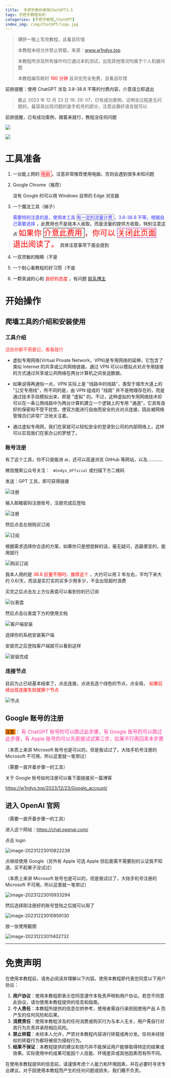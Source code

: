 ```yaml
---
title:  手把手教你使用ChatGPT3.5
tags: 手把手教程系列
categories: [手把手教程,ChatGPT]
index_img: /img/ChatGPT/logo.jpg
---
```


> 爆肝一晚上写完教程，且看且珍惜
>
> 本教程未经允许禁止转载，来源：www.w1ndys.top
>
> 本教程所涉及所有操作均已通过本机测试，出现其他情况均属于个人机器问题
>
> 本教程编写耗时 <font color='red'> 160 分钟 </font> 且浏览完全免费，且看且珍惜

前排提醒：使用 ChatGPT 涉及 3.8-38.8 不等的付费内容，介意请立即退出

> 截止 2023 年 12 月 23 日 16: 29: 07，已有成功案例，证明全过程是无问题的，最容易出现问题的是手机号的部分，注意设置好语言就可以

前排提醒，已有成功案例，跟着来就行，教程没任何问题

![](/img/ChatGPT/PixPin_2023-12-24_15-58-46.png)

![](/img/ChatGPT/PixPin_2023-12-24_15-59-24.png)

# 工具准备

1. 一台能上网的 <span style="color:#FF0000; border:1px solid #FF3333;"> 电脑 </span>，注意非常推荐使用电脑，否则会遇到很多未知问题

2. Google Chrome（推荐）

   没有 Google 的可以用 Windows 自带的 Edge 浏览器

3. 一个魔法工具（梯子）

   <font color="#3333FF"> 需要特别注意的是，使用本工具 <span style="border:1px solid #808080;"> 有一定的流量计费 </span>，3.8-38.8 不等，根据自己需要选择 </font>，此费用也不是我本人收取，而是流量的提供方收取，特别注意这点 <font color="#FF0000" size=5> 如果你 <span style="border:1px solid #000000;"> 介意此费用 </span>，你可以 <span style="border:1px solid #990099;"> 关闭此页面 </span> 退出阅读了。</font> 具体注意事项下面会提到

4. 一双灵敏的眼睛（不是

5. 一个耐心看教程的好习惯（不是

6. 一颗真诚的心和 <font color='red'> 良好的态度 </font>，有问题 [联系博主](https://qm.qq.com/q/9n506oZ8Ri&personal_qrcode_source=4)


# 开始操作

## 爬墙工具的介绍和安装使用

### 工具介绍

<font color="#FF3333"> 这些你都不需要记，看看就行 </font>

- 虚拟专用网络(Virtual Private Network，VPN)是专用网络的延伸，它包含了类似 Internet 的共享或公共网络链接。通过 VPN 可以以模拟点对点专用链接的方式通过共享或公共网络在两台计算机之间发送数据。

- 如果说得再通俗一点，VPN 实际上是 "线路中的线路"，类型于城市大道上的 "公交专用线"，所不同的是，由 VPN 组成的 "线路" 并不是物理存在的，而是通过技术手段模拟出来，即是 "虚拟" 的。不过，这种虚拟的专用网络技术却可以在一条公用线路中为两台计算机建立一个逻辑上的专用 "通道"，它具有良好的保密和不受干扰性，使双方能进行自由而安全的点对点连接，因此被网络管理员们非常广泛地关注着。

- 通过虚拟专用网，我们在家就可以轻松安全的登录到公司的内部网络上，这样可以实现我们在家办公的梦想了。

### 账号注册

有了这个工具，你不只是能进 ai，还可以高速浏览 GitHub 等网站，以及............

微信搜索公众号关注：  `  W1ndys_Official ` 或扫描下方二维码

发送：GPT 工具，即可获得链接

![注册](/img/VPN/wx.png)

输入邮箱密码注册账号，注册完成后登陆

![注册](/img/VPN/注册账号.png)

然后点击左侧购买订阅

![订阅](/img/VPN/订阅.png)

根据需求选择你合适的方案，如果你只是想尝鲜的话，毫无疑问，选最便宜的，能用就行

![购买订阅](/img/VPN/购买订阅.png)



我本人用的是 <font color="#FF0000"> 38.8 巨量不限时，推荐这个 </font>，大约可以用 2 年左右，平均下来大约 0.6/天，而且是实打实的买多少用多少，不会出现超时浪费

买完之后点击左上方仪表盘可以看到你的已订阅

![仪表盘](/img/VPN/仪表盘.png)

然后点击仪表盘下方的使用文档

![客户端安装](/img/VPN/客户端.png)

选择你的系统安装客户端

安装完之后登陆客户端就可以看到这样

![安装完成](/img/VPN/安装完成.png)

### 连接节点

目前为止已经基本结束了，点击连接，点进去选个绿色的节点，点全局，<font color="#FF0000"> 如果后续出现连接失败就换个节点 </font>

![节点](/img/VPN/节点.png)

## Google 账号的注册

<span style="background:#FF8000;"> 注意 </span>：<span style="font-size:1.1em; color:#FF3399;"> 有 ChatGPT 账号的可以跳过此步骤，有 Google 账号的可以跳过此步骤，有 Apple 账号的可以先直接试试第三步，如果不行再回来本步骤 </span>

（本质上来讲 Microsoft 账号也是可以的，但是我试过了，大陆手机号注册的 Microsoft 不可用，所以这里就一笔带过）

（需要一直开着步骤一的工具）

关于 Google 账号如何注册可以看下面链接另一篇博客

https://w1ndys.top/2023/12/23/Google_account/

## 进入 OpenAI 官网

（需要一直开着步骤一的工具）

进入这个网站：https://chat.openai.com/

点击 login

![image-20231223010822238](/img/ChatGPT/image-1.png)

点继续使用 Google（另外有 Apple 可选 Apple 但后面需不需要别的认证我不知道，买不起果子没试过）

（本质上来讲 Microsoft 账号也是可以的，但是我试过了，大陆手机号注册的 Microsoft 不可用，所以这里就一笔带过）

![image-20231223010933294](/img/ChatGPT/image-20231223010933294.png)

然后选择刚注册好的账号登陆之后就可以用了

![image-20231223010959130](/img/ChatGPT/image-20231223010959130.png)

放一张使用截图

![image-20231223011402732](/img/ChatGPT/image-20231223011402732.png)



---

# 免责声明

在使用本教程前，请务必阅读并理解以下内容。使用本教程即代表您同意以下用户协议：

1. **用户协议**：使用本教程即表示您同意遵守本免责声明和用户协议。若您不同意此协议，请勿使用本教程提供的信息和指南。
2. **个人责任**：本教程所提供的信息仅供参考，使用者需自行承担因使用产品 A 而产生的任何风险和后果。
3. **消费责任**：使用本教程涉及的任何消费或购买行为与本人无关，用户需自行对其行为负责并承担相应风险。
4. **禁止转载**：未经本人允许，严禁对本教程内容进行转载或再分发。任何未经授权的转载行为都将被视为侵权行为。
5. **结果不保证**：本教程提供的建议和技巧并不能保证用户能够取得特定的结果或效果。实际使用中的成果可能因个人技能、环境差异或其他因素而有所不同。

在使用本教程提供的信息前，请谨慎考虑个人能力和环境因素，并在必要时寻求专业建议。对于因使用本教程而产生的任何问题或损失，我们概不负责。